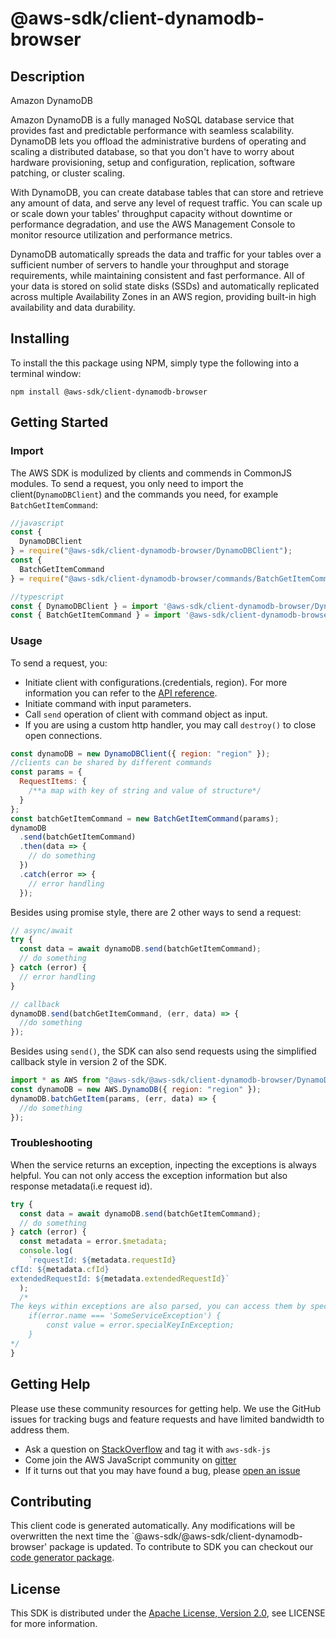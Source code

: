 # @aws-sdk/client-dynamodb-browser

## Description

<fullname>Amazon DynamoDB</fullname> <p>Amazon DynamoDB is a fully managed NoSQL database service that provides fast and predictable performance with seamless scalability. DynamoDB lets you offload the administrative burdens of operating and scaling a distributed database, so that you don't have to worry about hardware provisioning, setup and configuration, replication, software patching, or cluster scaling.</p> <p>With DynamoDB, you can create database tables that can store and retrieve any amount of data, and serve any level of request traffic. You can scale up or scale down your tables' throughput capacity without downtime or performance degradation, and use the AWS Management Console to monitor resource utilization and performance metrics.</p> <p>DynamoDB automatically spreads the data and traffic for your tables over a sufficient number of servers to handle your throughput and storage requirements, while maintaining consistent and fast performance. All of your data is stored on solid state disks (SSDs) and automatically replicated across multiple Availability Zones in an AWS region, providing built-in high availability and data durability. </p>

## Installing

To install the this package using NPM, simply type the following into a terminal window:

```
npm install @aws-sdk/client-dynamodb-browser
```

## Getting Started

### Import

The AWS SDK is modulized by clients and commends in CommonJS modules. To send a request, you only need to import the client(`DynamoDBClient`) and the commands you need, for example `BatchGetItemCommand`:

```javascript
//javascript
const {
  DynamoDBClient
} = require("@aws-sdk/client-dynamodb-browser/DynamoDBClient");
const {
  BatchGetItemCommand
} = require("@aws-sdk/client-dynamodb-browser/commands/BatchGetItemCommand");
```

```javascript
//typescript
const { DynamoDBClient } = import '@aws-sdk/client-dynamodb-browser/DynamoDBClient';
const { BatchGetItemCommand } = import '@aws-sdk/client-dynamodb-browser/commands/BatchGetItemCommand';
```

### Usage

To send a request, you:

- Initiate client with configurations.(credentials, region). For more information you can refer to the [API reference][].
- Initiate command with input parameters.
- Call `send` operation of client with command object as input.
- If you are using a custom http handler, you may call `destroy()` to close open connections.

```javascript
const dynamoDB = new DynamoDBClient({ region: "region" });
//clients can be shared by different commands
const params = {
  RequestItems: {
    /**a map with key of string and value of structure*/
  }
};
const batchGetItemCommand = new BatchGetItemCommand(params);
dynamoDB
  .send(batchGetItemCommand)
  .then(data => {
    // do something
  })
  .catch(error => {
    // error handling
  });
```

Besides using promise style, there are 2 other ways to send a request:

```javascript
// async/await
try {
  const data = await dynamoDB.send(batchGetItemCommand);
  // do something
} catch (error) {
  // error handling
}
```

```javascript
// callback
dynamoDB.send(batchGetItemCommand, (err, data) => {
  //do something
});
```

Besides using `send()`, the SDK can also send requests using the simplified callback style in version 2 of the SDK.

```javascript
import * as AWS from "@aws-sdk/@aws-sdk/client-dynamodb-browser/DynamoDB";
const dynamoDB = new AWS.DynamoDB({ region: "region" });
dynamoDB.batchGetItem(params, (err, data) => {
  //do something
});
```

### Troubleshooting

When the service returns an exception, inpecting the exceptions is always helpful. You can not only access the exception information but also response metadata(i.e request id).

```javascript
try {
  const data = await dynamoDB.send(batchGetItemCommand);
  // do something
} catch (error) {
  const metadata = error.$metadata;
  console.log(
    `requestId: ${metadata.requestId}
cfId: ${metadata.cfId}
extendedRequestId: ${metadata.extendedRequestId}`
  );
  /*
The keys within exceptions are also parsed, you can access them by specifying exception names like below:
    if(error.name === 'SomeServiceException') {
        const value = error.specialKeyInException;
    }
*/
}
```

## Getting Help

Please use these community resources for getting help. We use the GitHub issues for tracking bugs and feature requests and have limited bandwidth to address them.

- Ask a question on [StackOverflow](https://stackoverflow.com/questions/tagged/aws-sdk-js) and tag it with `aws-sdk-js`
- Come join the AWS JavaScript community on [gitter](https://gitter.im/aws/aws-sdk-js-v3)
- If it turns out that you may have found a bug, please [open an issue](https://github.com/aws/aws-sdk-js-v3/issues)

## Contributing

This client code is generated automatically. Any modifications will be overwritten the next time the `@aws-sdk/@aws-sdk/client-dynamodb-browser' package is updated. To contribute to SDK you can checkout our [code generator package][].

## License

This SDK is distributed under the
[Apache License, Version 2.0](http://www.apache.org/licenses/LICENSE-2.0),
see LICENSE for more information.

[code generator package]: https://github.com/aws/aws-sdk-js-v3/tree/master/packages/service-types-generator
[api reference]: https://docs.aws.amazon.com/AWSJavaScriptSDK/latest/
